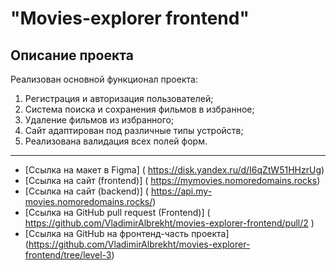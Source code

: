 

# "Movies-explorer frontend"

## Описание проекта
Реализован основной функционал проекта:
1. Регистрация и авторизация пользователей;
2. Система поиска и сохранения фильмов в избранное;
3. Удаление фильмов из избранного;
4. Сайт адаптирован под различные типы устройств;
5. Реализована валидация всех полей форм.

------------
* [Ссылка на макет в Figma] ( https://disk.yandex.ru/d/I6qZtW51HHzrUg)
* [Ссылка на сайт (frontend)] ( https://mymovies.nomoredomains.rocks)
* [Ссылка на сайт (backend)] ( https://api.my-movies.nomoredomains.rocks/)
* [Ссылка на GitHub pull request (Frontend)] ( https://github.com/VladimirAlbrekht/movies-explorer-frontend/pull/2 )
* [Ссылка на GitHub на фронтенд-часть проекта] (https://github.com/VladimirAlbrekht/movies-explorer-frontend/tree/level-3)
  
